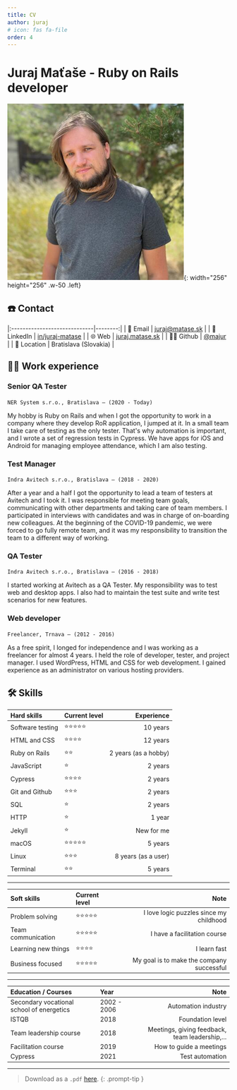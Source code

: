 ```yaml
---
title: CV
author: juraj
# icon: fas fa-file
order: 4
---
```


# Juraj Maťaše - Ruby on Rails developer

![Desktop View](/assets/img/avatar.jpeg){: width="256" height="256" .w-50 .left}
## ☎️ Contact

|:-----------------------------|--------:|
| 📧 Email | [juraj@matase.sk](mailto:juraj@matase.sk) |
| 💼 LinkedIn | [in/juraj-matase](https://www.linkedin.com/in/juraj-matase) |
| 🌐 Web | [juraj.matase.sk](https://juraj.matase.sk) |
| 👨‍💻 Github | [@majur](https://github.com/majur) |
| 🏢 Location | Bratislava (Slovakia) |



## 👨‍💻 Work experience

### Senior QA Tester

`NER System s.r.o., Bratislava – (2020 - Today)`

My hobby is Ruby on Rails and when I got the opportunity to work in a company where they develop RoR application, I jumped at it. In a small team I take care of testing as the only tester. That's why automation is important, and I wrote a set of regression tests in Cypress. We have apps for iOS and Android for managing employee attendance, which I am also testing.

### Test Manager

`Indra Avitech s.r.o., Bratislava – (2018 - 2020)`

After a year and a half I got the opportunity to lead a team of testers at Avitech and I took it. I was responsible for meeting team goals, communicating with other departments and taking care of team members. I participated in interviews with candidates and was in charge of on-boarding new colleagues. At the beginning of the COVID-19 pandemic, we were forced to go fully remote team, and it was my responsibility to transition the team to a different way of working.

### QA Tester

`Indra Avitech s.r.o., Bratislava – (2016 - 2018)`

I started working at Avitech as a QA Tester. My responsibility was to test web and desktop apps. I also had to maintain the test suite and write test scenarios for new features.

### Web developer

`Freelancer, Trnava – (2012 - 2016)`

As a free spirit, I longed for independence and I was working as a freelancer for almost 4 years. I held the role of developer, tester, and project manager. I used WordPress, HTML and CSS for web development. I gained experience as an administrator on various hosting providers.

<h2>🛠 Skills</h2>

| Hard skills                      | Current level          | Experience |
|:-----------------------------|:-----------------|--------:|
| Software testing         | ⭐️⭐️⭐️⭐️⭐️     | 10 years |
| HTML and CSS         | ⭐️⭐️⭐️⭐️     | 12 years |
| Ruby on Rails               | ⭐️⭐️   | 2 years (as a hobby)      |
| JavaScript               | ⭐️   | 2 years      |
| Cypress               | ⭐️⭐️⭐️⭐️   | 2 years      |
| Git and Github | ⭐️⭐️⭐️ | 2 years   |
| SQL          | ⭐️     | 2 years |
| HTTP              | ⭐️    | 1 year      |
| Jekyll | ⭐️ | New for me   |
| macOS          | ⭐️⭐️⭐️⭐️⭐️     | 5 years |
| Linux              | ⭐️⭐️⭐️    | 8 years (as a user)      |
| Terminal | ⭐️⭐️ | 5 years   |

---

| Soft skills                      | Current level          | Note |
|:-----------------------------|:-----------------|--------:|
| Problem solving         | ⭐️⭐️⭐️⭐️⭐️     | I love logic puzzles since my childhood |
| Team communication               | ⭐️⭐️⭐️⭐️⭐️   | I have a facilitation course      |
| Learning new things              | ⭐️⭐️⭐️⭐️   | I learn fast      |
| Business focused              | ⭐️⭐️⭐️⭐️⭐️   | My goal is to make the company successful      |

---

| Education / Courses                     | Year         | Note |
|:-----------------------------|:-----------------|--------:|
| Secondary vocational school of energetics | 2002 - 2006 | Automation industry |
| ISTQB               | 2018   |   Foundation level   |
| Team leadership course             | 2018 | Meetings, giving feedback, team leadership,...    |
| Facilitation course              | 2019   | How to guide a meetings |
| Cypress             | 2021   | Test automation |

---

> Download as a `.pdf` [here](/assets/cv/Juraj_Maťaše_CV.pdf).
{: .prompt-tip }
